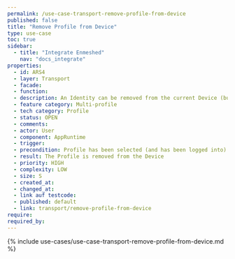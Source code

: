 ```yaml
---
permalink: /use-case-transport-remove-profile-from-device
published: false
title: "Remove Profile from Device"
type: use-case
toc: true
sidebar:
  - title: "Integrate Enmeshed"
    nav: "docs_integrate"
properties:
  - id: ARS4
  - layer: Transport
  - facade:
  - function:
  - description: An Identity can be removed from the current Device (but will be kept for other Devices, e.g. to offboard one Device). Additionally, a Profile can be removed from another onboarded Device (e.g. for wiping another Device). If no other Device has been set up for the Profile, removing the Profile would trigger the Delete Identity from Backbone use case.
  - feature category: Multi-profile
  - tech category: Profile
  - status: OPEN
  - comments:
  - actor: User
  - component: AppRuntime
  - trigger:
  - precondition: Profile has been selected (and has been logged into) Other Devices has been onboarded for this Identity
  - result: The Profile is removed from the Device
  - priority: HIGH
  - complexity: LOW
  - size: S
  - created_at:
  - changed_at:
  - link auf testcode:
  - published: default
  - link: transport/remove-profile-from-device
require:
required_by:
---
```


{% include use-cases/use-case-transport-remove-profile-from-device.md %}
